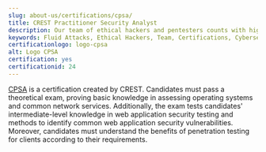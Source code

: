 ```yaml
---
slug: about-us/certifications/cpsa/
title: CREST Practitioner Security Analyst
description: Our team of ethical hackers and pentesters counts with high certifications related to cybersecurity information.
keywords: Fluid Attacks, Ethical Hackers, Team, Certifications, Cybersecurity, Pentesters, Whitehat Hackers
certificationlogo: logo-cpsa
alt: Logo CPSA
certification: yes
certificationid: 24
---
```


[CPSA](https://www.crest-approved.org/examination/practitioner-security-analyst/index.html)
is a certification created by CREST.
Candidates must pass a theoretical exam,
proving basic knowledge in assessing operating systems
and common network services.
Additionally,
the exam tests candidates' intermediate-level knowledge
in web application security testing
and methods to identify common web application security vulnerabilities.
Moreover,
candidates must understand the benefits of penetration testing for clients
according to their requirements.
